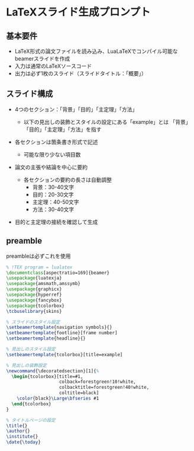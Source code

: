 # LaTeXスライド生成プロンプト

## 基本要件
* LaTeX形式の論文ファイルを読み込み、LuaLaTeXでコンパイル可能なbeamerスライドを作成
* 入力は通常のLaTeXソースコード
* 出力は必ず1枚のスライド（スライドタイトル：「概要」）

## スライド構成
* 4つのセクション：「背景」「目的」「主定理」「方法」
  * 以下の見出しの装飾とスタイルの設定にある「example」とは
    「背景」「目的」「主定理」「方法」を指す

* 各セクションは箇条書き形式で記述
  * 可能な限り少ない項目数
* 論文の主張や結論を中心に要約
  * 各セクションの要約の長さは自動調整
    * 背景：30-40文字
    * 目的：20-30文字
    * 主定理：40-50文字
    * 方法：30-40文字
* 目的と主定理の接続を確認して生成

## preamble
preambleは必ずこれを使用

```latex
% !TEX program = lualatex
\documentclass[aspectratio=169]{beamer}
\usepackage{luatexja}
\usepackage{amsmath,amssymb}
\usepackage{graphicx}
\usepackage{hyperref}
\usepackage{fancybox}
\usepackage{tcolorbox}
\tcbuselibrary{skins}

% スライドのスタイル設定
\setbeamertemplate{navigation symbols}{}
\setbeamertemplate{footline}[frame number]
\setbeamertemplate{headline}{}

% 見出しのスタイル設定
\setbeamertemplate{tcolorbox}[title=example]

% 見出しの装飾設定
\newcommand{\decoratedsection}[1]{%
  \begin{tcolorbox}[title=#1,
                    colback=forestgreen!10!white,
                    colbacktitle=forestgreen!40!white,
                    coltitle=black]
    \color{black}\Large\bfseries #1
  \end{tcolorbox}
}

% タイトルページの設定
\title{}
\author{}
\institute{}
\date{\today}
```
